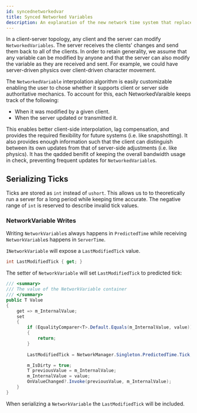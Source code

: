 ```yaml
---
id: syncednetworkedvar
title: Synced Networked Variables
description: An explanation of the new network time system that replaces the old NetworkTime. This system will form the foundation for building other systems such as snapshoots, commands and p[redictions
---
```


In a client-server topology, any client and the server can modify `NetworkedVariables`. The server receives the clients' changes and send them back to all of the clients. In order to retain generality, we assume that any variable can be modified by anyone and that the server can also modify the variable as they are received and sent. For example, we could have server-driven physics over client-driven character movement.

The `NetworkedVariable` interpolation algorithm is easily customizable enabling the user to chose whether it supports client or server side authoritative mechanics. To account for this, each NetworkedVaraible  keeps track of the following:

- When it was modified by a given client.
- When the server updated or transmitted it.

This enables better client-side interpolation, lag compensation, and provides the required flexibility for future systems (i.e. like snapshotting). It also provides enough information such that the client can distinguish between its own updates from that of server-side adjustments (i.e. like physics). It has the qadded benifit of keeping the overall bandwidth usage in check, preventing frequent updates for `NetworkedVariable`s.


## Serializing Ticks

Ticks are stored as `int` instead of `ushort`. This allows us to to theoretically run a server for a long period while keeping time accurate. The negative range of `int` is reserved to describe invalid tick values.

<!-- NetworkTickWrapping as described in RFC-12 will be removed. To save bandwidth when sending ticks future features like the snapshot system will provide a way to delta compress tick values inside a snapshot packet against the header tick of the snapshot.
-->

### NetworkVariable Writes

Writing `NetworkVariable`s always happens in `PredictedTime` while receiving `NetworkVariable`s happens in `ServerTime`.

`INetworkVariable` will expose a `LastModifiedTick` value.

```csharp
int LastModifiedTick { get; }
```

The setter of `NetworkVariable` will set `LastModifiedTick` to predicted tick:
```csharp
/// <summary>
/// The value of the NetworkVariable container
/// </summary>
public T Value
{
    get => m_InternalValue;
    set
    {
        if (EqualityComparer<T>.Default.Equals(m_InternalValue, value))
        {
            return;
        }
        
        LastModifiedTick = NetworkManager.Singleton.PredictedTime.Tick;

        m_IsDirty = true;
        T previousValue = m_InternalValue;
        m_InternalValue = value;
        OnValueChanged?.Invoke(previousValue, m_InternalValue);
    }
}
```

When serializing a `NetworkVariable` the `LastModifiedTick` will be included.

<!--- 
This change does not yet introduce any changes to how `NetworkVariables` work. This is base infrastructure which will later be used by the snapshot system.

In the future we might introduce buffering for client `NetworkVariable` writes. The server will buffer incoming `NetworkVariable` changes until  `PredictedTick` matches the `LastModifiedTick` in the packet.

-->
